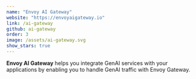 ```yaml
---
name: "Envoy AI Gateway"
website: "https://envoyaigateway.io"
link: /ai-gateway
github: ai-gateway
order: 3
image: /assets/ai-gateway.svg
show_stars: true
---
```

**Envoy AI Gateway** helps you integrate GenAI services with your applications by enabling you to handle GenAI traffic with Envoy Gateway.
